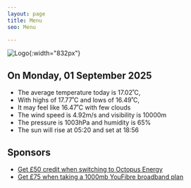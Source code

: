 ```yaml
---
layout: page
title: Menu
seo: Menu

---
```


![Logo](/images/logo.jpg){:width="832px"}

<!-- weather_marker starts -->
## On Monday, 01 September 2025

- The average temperature today is 17.02˚C,
- With highs of 17.77˚C and lows of 16.49˚C,
- It may feel like 16.47˚C with few clouds
- The wind speed is 4.92m/s and visibility is 10000m
- The pressure is 1003hPa and humidity is 65%
- The sun will rise at 05:20 and set at 18:56

<!-- weather_marker ends -->

## Sponsors

- [Get £50 credit when switching to Octopus Energy](https://bit.ly/3oD1nnS)
- [Get £75 when taking a 1000mb YouFibre broadband plan](https://aklam.io/91zWhU?)
